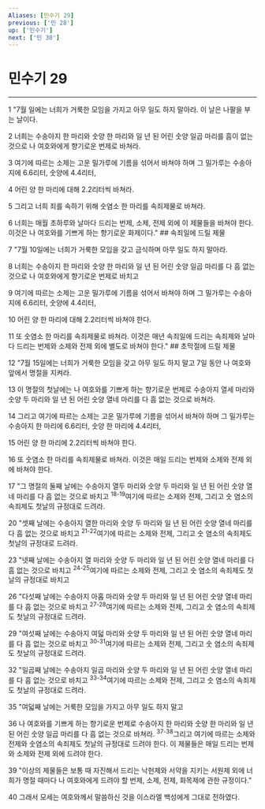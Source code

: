 ```yaml
---
Aliases: [민수기 29]
previous: ['민 28']
up: ['민수기']
next: ['민 30']
---
```

# 민수기 29

***


1 "7월 일에는 너희가 거룩한 모임을 가지고 아무 일도 하지 말아라. 이 날은 나팔을 부는 날이다. 

2 너희는 수송아지 한 마리와 숫양 한 마리와 일 년 된 어린 숫양 일곱 마리를 흠이 없는 것으로 나 여호와에게 향기로운 번제로 바쳐라. 

3 여기에 따르는 소제는 고운 밀가루에 기름을 섞어서 바쳐야 하며 그 밀가루는 수송아지에 6.6리터, 숫양에 4.4리터, 

4 어린 양 한 마리에 대해 2.2리터씩 바쳐라. 

5 그리고 너희 죄를 속하기 위해 숫염소 한 마리를 속죄제물로 바쳐라. 

6 너희는 매월 초하루와 날마다 드리는 번제, 소제, 전제 외에 이 제물들을 바쳐야 한다. 이것은 나 여호와를 기쁘게 하는 향기로운 화제이다." ## 속죄일에 드릴 제물 

7 "7월 10일에는 너희가 거룩한 모임을 갖고 금식하며 아무 일도 하지 말아라. 

8 너희는 수송아지 한 마리와 숫양 한 마리와 일 년 된 어린 숫양 일곱 마리를 다 흠 없는 것으로 나 여호와에게 향기로운 번제로 바치고 

9 여기에 따르는 소제는 고운 밀가루에 기름을 섞어서 바쳐야 하며 그 밀가루는 수송아지에 6.6리터, 숫양에 4.4리터, 

10 어린 양 한 마리에 대해 2.2리터씩 바쳐야 한다. 

11 또 숫염소 한 마리를 속죄제물로 바쳐라. 이것은 매년 속죄일에 드리는 속죄제와 날마다 드리는 번제와 소제와 전제 외에 별도로 바쳐야 한다." ## 초막절에 드릴 제물 

12 "7월 15일에는 너희가 거룩한 모임을 갖고 아무 일도 하지 말고 7일 동안 나 여호와 앞에서 명절을 지켜라. 

13 이 명절의 첫날에는 나 여호와를 기쁘게 하는 향기로운 번제로 수송아지 열세 마리와 숫양 두 마리와 일 년 된 어린 숫양 열네 마리를 다 흠 없는 것으로 바쳐라. 

14 그리고 여기에 따르는 소제는 고운 밀가루에 기름을 섞어서 바쳐야 하며 그 밀가루는 수송아지 한 마리에 6.6리터, 숫양 한 마리에 4.4리터, 

15 어린 양 한 마리에 2.2리터씩 바쳐야 한다. 

16 또 숫염소 한 마리를 속죄제물로 바쳐라. 이것은 매일 드리는 번제와 소제와 전제 외에 바쳐야 한다. 

17 "그 명절의 둘째 날에는 수송아지 열두 마리와 숫양 두 마리와 일 년 된 어린 숫양 열네 마리를 다 흠 없는 것으로 바치고 <sup class="versenum">18-19</sup>여기에 따르는 소제와 전제, 그리고 숫 염소의 속죄제도 첫날의 규정대로 드려라. 

20 "셋째 날에는 수송아지 열한 마리와 숫양 두 마리와 일 년 된 어린 숫양 열네 마리를 다 흠 없는 것으로 바치고 <sup class="versenum">21-22</sup>여기에 따르는 소제와 전제, 그리고 숫 염소의 속죄제도 첫날의 규정대로 드려라. 

23 "넷째 날에는 수송아지 열 마리와 숫양 두 마리와 일 년 된 어린 숫양 열네 마리를 다 흠 없는 것으로 바치고 <sup class="versenum">24-25</sup>여기에 따르는 소제와 전제, 그리고 숫 염소의 속죄제도 첫날의 규정대로 바치고 

26 "다섯째 날에는 수송아지 아홉 마리와 숫양 두 마리와 일 년 된 어린 숫양 열네 마리를 다 흠 없는 것으로 바치고 <sup class="versenum">27-28</sup>여기에 따르는 소제와 전제, 그리고 숫 염소의 속죄제도 첫날의 규정대로 드려라. 

29 "여섯째 날에는 수송아지 여덟 마리와 숫양 두 마리와 일 년 된 어린 숫양 열네 마리를 다 흠 없는 것으로 바치고 <sup class="versenum">30-31</sup>여기에 따르는 소제와 전제, 그리고 숫 염소의 속죄제도 첫날의 규정대로 드려라. 

32 "일곱째 날에는 수송아지 일곱 마리와 숫양 두 마리와 일 년 된 어린 숫양 열네 마리를 다 흠 없는 것으로 바치고 <sup class="versenum">33-34</sup>여기에 따르는 소제와 전제, 그리고 숫 염소의 속죄제도 첫날의 규정대로 드려라. 

35 "여덟째 날에는 거룩한 모임을 가지고 아무 일도 하지 말고 

36 나 여호와를 기쁘게 하는 향기로운 번제로 수송아지 한 마리와 숫양 한 마리와 일 년 된 어린 숫양 일곱 마리를 다 흠 없는 것으로 바쳐라. <sup class="versenum">37-38</sup>그리고 여기에 따르는 소제와 전제와 숫염소의 속죄제도 첫날의 규정대로 드려야 한다. 이 제물들은 매일 드리는 번제와 소제와 전제 외에 드려야 한다. 

39 "이상의 제물들은 보통 때 자진해서 드리는 낙헌제와 서약을 지키는 서원제 외에 너희가 명절 때마다 나 여호와에게 드려야 할 번제, 소제, 전제, 화목제에 관한 규정이다." 

40 그래서 모세는 여호와께서 말씀하신 것을 이스라엘 백성에게 그대로 전하였다.
